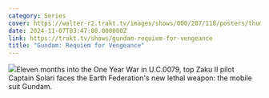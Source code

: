 ```yaml
---
category: Series
cover: https://walter-r2.trakt.tv/images/shows/000/207/118/posters/thumb/c06d85586d.jpg.webp
date: 2024-11-07T03:47:08.000000Z
link: https://trakt.tv/shows/gundam-requiem-for-vengeance
title: "Gundam: Requiem for Vengeance"
---
```


![](https://walter-r2.trakt.tv/images/shows/000/207/118/fanarts/thumb/129a5dc022.jpg)Eleven months into the One Year War in U.C.0079, top Zaku II pilot Captain Solari faces the Earth Federation's new lethal weapon: the mobile suit Gundam.
